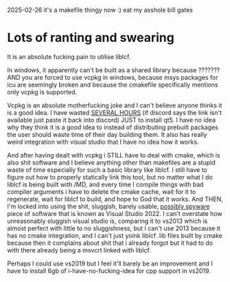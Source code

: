 2025-02-26 it's a makefile thingy now :) eat my asshole bill gates

# Lots of ranting and swearing

It is an absolute fucking pain to utilise liblcf.

In windows, it apparently can't be built as a shared library because ??????? AND you are forced to use vcpkg in windows, because msys packages for icu are seemingly broken and because the cmakefile specifically mentions only vcpkg is supported.

Vcpkg is an absolute motherfucking joke and I can't believe anyone thinks it is a good idea. I have wasted [SEVERAL HOURS](https://cdn.discordapp.com/attachments/864670403795353641/1238315866597101639/image.png?ex=664e0045&is=664caec5&hm=5e8a655622d18b45d2b55d05cc7ebcacbdd1203e22d1e4b9fac0a9fff72fe736&) (if discord says the link isn't available just paste it back into discord) JUST to install qt5. I have no idea why they think it is a good idea to instead of distributing prebuilt packages the user should waste time of their day building them. It also has really weird integration with visual studio that I have no idea how it works. 

And after having dealt with vcpkg i STILL have to deal with cmake, which is also shit software and I believe anything other than makefiles are a stupid waste of time especially for such a basic library like liblcf. I still have to figure out how to properly statically link this tool, but no matter what I do liblcf is being built with /MD, and every time I compile things with bad compiler arguments i have to delete the cmake cache, wait for it to regenerate, wait for liblcf to build, and hope to God that it works.
And THEN, I'm locked into using the shit, sluggish, barely usable, [possibly spyware](https://cdn.discordapp.com/attachments/1129106591921209475/1242557487530639430/image.png?ex=664e4556&is=664cf3d6&hm=c339ead3382844cc870d47872da73267a05233bcf6d3f665d73cca38c65ccbbc&) piece of software that is known as Visual Studio 2022. I can't overstate how unreasonably sluggish visual studio is, comparing it to vs2013 which is almost perfect with little to no sluggishness, but I can't use 2013 because it has no cmake integration, and I can't just yoink liblcf .lib files built by cmake because then it complains about shit that i already forgot but it had to do with there already being a msvcrt linked with liblcf.

Perhaps I could use vs2019 but I feel it'll barely be an improvement and I have to install 6gb of i-have-no-fucking-idea for cpp support in vs2019.
